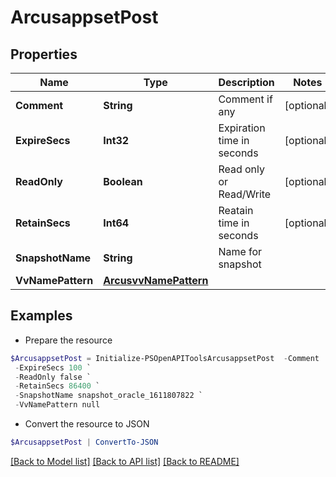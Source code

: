 # ArcusappsetPost
## Properties

Name | Type | Description | Notes
------------ | ------------- | ------------- | -------------
**Comment** | **String** | Comment if any | [optional] 
**ExpireSecs** | **Int32** | Expiration time in seconds | [optional] 
**ReadOnly** | **Boolean** | Read only or Read/Write | [optional] 
**RetainSecs** | **Int64** | Reatain time in seconds | [optional] 
**SnapshotName** | **String** | Name for snapshot | 
**VvNamePattern** | [**ArcusvvNamePattern**](ArcusvvNamePattern.md) |  | 

## Examples

- Prepare the resource
```powershell
$ArcusappsetPost = Initialize-PSOpenAPIToolsArcusappsetPost  -Comment  `
 -ExpireSecs 100 `
 -ReadOnly false `
 -RetainSecs 86400 `
 -SnapshotName snapshot_oracle_1611807822 `
 -VvNamePattern null
```

- Convert the resource to JSON
```powershell
$ArcusappsetPost | ConvertTo-JSON
```

[[Back to Model list]](../README.md#documentation-for-models) [[Back to API list]](../README.md#documentation-for-api-endpoints) [[Back to README]](../README.md)

